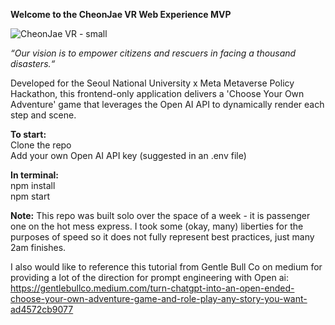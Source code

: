**Welcome to the CheonJae VR Web Experience MVP**

![CheonJae VR - small](https://github.com/isobelyoung/citizen-experience-mvp/assets/30540748/7a8b2ac4-5322-44c4-b42a-9195ca05a062)

_“Our vision is to empower citizens and rescuers in facing a thousand disasters.“_

Developed for the Seoul National University x Meta Metaverse Policy Hackathon, this frontend-only application delivers a 'Choose Your Own Adventure' game that leverages the Open AI API to dynamically render each step and scene.

**To start:** <br />
Clone the repo<br />
Add your own Open AI API key (suggested in an .env file)

**In terminal:** <br />
npm install <br />
npm start

**Note:**
This repo was built solo over the space of a week - it is passenger one on the hot mess express. I took some (okay, many) liberties for the purposes of speed so it does not fully represent best practices, just many 2am finishes.   

I also would like to reference this tutorial from Gentle Bull Co on medium for providing a lot of the direction for prompt engineering with Open ai: https://gentlebullco.medium.com/turn-chatgpt-into-an-open-ended-choose-your-own-adventure-game-and-role-play-any-story-you-want-ad4572cb9077 
